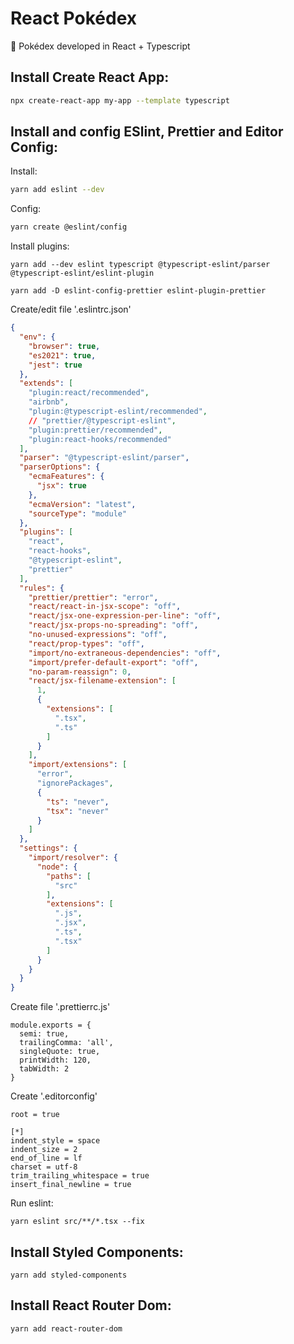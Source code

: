 # React Pokédex

:red_circle: Pokédex developed in React + Typescript

## Install Create React App:

```bash
npx create-react-app my-app --template typescript
```

## Install and config ESlint, Prettier and Editor Config:

Install:

```bash
yarn add eslint --dev
```

Config:

```bash
yarn create @eslint/config
```

Install plugins:

```
yarn add --dev eslint typescript @typescript-eslint/parser @typescript-eslint/eslint-plugin

yarn add -D eslint-config-prettier eslint-plugin-prettier
```

Create/edit file '.eslintrc.json'

```json
{
  "env": {
    "browser": true,
    "es2021": true,
    "jest": true
  },
  "extends": [
    "plugin:react/recommended",
    "airbnb",
    "plugin:@typescript-eslint/recommended",
    // "prettier/@typescript-eslint",
    "plugin:prettier/recommended",
    "plugin:react-hooks/recommended"
  ],
  "parser": "@typescript-eslint/parser",
  "parserOptions": {
    "ecmaFeatures": {
      "jsx": true
    },
    "ecmaVersion": "latest",
    "sourceType": "module"
  },
  "plugins": [
    "react",
    "react-hooks",
    "@typescript-eslint",
    "prettier"
  ],
  "rules": {
    "prettier/prettier": "error",
    "react/react-in-jsx-scope": "off",
    "react/jsx-one-expression-per-line": "off",
    "react/jsx-props-no-spreading": "off",
    "no-unused-expressions": "off",
    "react/prop-types": "off",
    "import/no-extraneous-dependencies": "off",
    "import/prefer-default-export": "off",
    "no-param-reassign": 0,
    "react/jsx-filename-extension": [
      1,
      {
        "extensions": [
          ".tsx",
          ".ts"
        ]
      }
    ],
    "import/extensions": [
      "error",
      "ignorePackages",
      {
        "ts": "never",
        "tsx": "never"
      }
    ]
  },
  "settings": {
    "import/resolver": {
      "node": {
        "paths": [
          "src"
        ],
        "extensions": [
          ".js",
          ".jsx",
          ".ts",
          ".tsx"
        ]
      }
    }
  }
}
```

Create file '.prettierrc.js'

```
module.exports = {
  semi: true,
  trailingComma: 'all',
  singleQuote: true,
  printWidth: 120,
  tabWidth: 2
}
```

Create '.editorconfig'

```
root = true

[*]
indent_style = space
indent_size = 2
end_of_line = lf
charset = utf-8
trim_trailing_whitespace = true
insert_final_newline = true
```

Run eslint:

```
yarn eslint src/**/*.tsx --fix
```

## Install Styled Components:

```
yarn add styled-components
```

## Install React Router Dom:

```
yarn add react-router-dom
```
